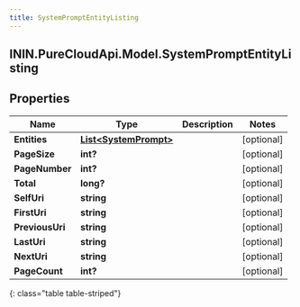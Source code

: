 ```yaml
---
title: SystemPromptEntityListing
---
```

## ININ.PureCloudApi.Model.SystemPromptEntityListing

## Properties

|Name | Type | Description | Notes|
|------------ | ------------- | ------------- | -------------|
| **Entities** | [**List&lt;SystemPrompt&gt;**](SystemPrompt.html) |  | [optional] |
| **PageSize** | **int?** |  | [optional] |
| **PageNumber** | **int?** |  | [optional] |
| **Total** | **long?** |  | [optional] |
| **SelfUri** | **string** |  | [optional] |
| **FirstUri** | **string** |  | [optional] |
| **PreviousUri** | **string** |  | [optional] |
| **LastUri** | **string** |  | [optional] |
| **NextUri** | **string** |  | [optional] |
| **PageCount** | **int?** |  | [optional] |
{: class="table table-striped"}


